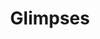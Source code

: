 ---
title: Glimpses
description_markdown: >-
  This is a new series of paintings which are small and irregular edges. They
  are left purposefully unframed, free and expansive but also appear to be a
  'glimpse' of something fleeting rather than fixed.
_gallery_date:
permalink: /paintings/glimpses
archive: false
main_image_path: /assets/images/3599a-screen-copy-1.jpg
thumb_crop:
images:
  - image_path: /assets/images/3603a-screen-copy.jpg
    image_title: No Idle Sitting
    image_description: 'Oil on wood panel, H13 W18 , 2020'
  - image_path: /assets/images/3589a-screen-copy.jpg
    image_title: If I lived in a forest I would hang my dress from a tree
    image_description: 'Oil on wood panel, H20 W23 D1.5, 2020'
  - image_path: /assets/images/3592-screen-copy.jpg
    image_title: Pair-a-dice
    image_description: 'Oil on wood panel, assemblage, H15 W17.5, 2020'
  - image_path: /assets/images/3599a-screen-copy.jpg
    image_title: Backyard Bananas
    image_description: 'Oil on wood panel, assemblage, H23.5W16.5  D1.5, 2020'
  - image_path: /assets/images/3579-screen-copy.jpg
    image_title: Conversation with peacocks
    image_description: 'Oil on wood panel, H33 W21 D1.5, 2020'
  - image_path: /assets/images/3596a-screen-copy.jpg
    image_title: Birthday Suit
    image_description: 'Oil on wood panel, assemblage, H21 W19 D2.5, 2020'
  - image_path: /assets/images/3581-screen-copy.jpg
    image_title: Gone South
    image_description: 'Oil on wood panel, assemblage, H20 W18 , 2020'
  - image_path: /assets/images/3584a-screen-copy.jpg
    image_title: Tilt
    image_description: 'Oil on charred wood panel, H34  W14.5, 2020'
  - image_path: /assets/images/3616a-screen-copy.jpg
    image_title: Absent Beach
    image_description: 'Oil on wood panel, H11 W16 D2, 2020'
  - image_path: /assets/images/3612-screen-copy.jpg
    image_title: Portrait of a strawberry
    image_description: 'Oil on wood panel, H16.5 W11.5 D2, 2020'
  - image_path: /assets/images/3566a-screen-copy.jpg
    image_title: The Mirrorball Resort
    image_description: 'Oil on wood panel, found object, mirror ball tiles, H19 W21 D5, 2020'
  - image_path: /assets/images/3587-screen-copy.jpg
    image_title: The Idler
    image_description: 'Oil on wood panel, bead work,  H18 W32, 2020'
_options:
  image_path:
    width: 1200
    height: 1200
    resize_style: contain
    mime_type: image/jpeg
  main_image_path:
    width: 1200
    height: 800
    resize_style: contain
    mime_type: image/jpeg
_comments:
  title: Gallery title
  permalink: Be careful editing this
  main_image_path: Image used to represent your gallery
  images: Add and edit your gallery images here
  image_description: May only be used in the close up of an image
---